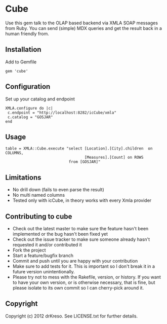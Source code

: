 Cube
================

Use this gem talk to the OLAP based backend via XMLA SOAP messages from Ruby.
You can send (simple) MDX queries and get the result back in a human friendly from. 

Installation
------------
Add to Gemfile

```
gem 'cube'
```

Configuration
--------------
Set up your catalog and endpoint

```
XMLA.configure do |c|
 c.endpoint = "http://localhost:8282/icCube/xmla"
 c.catalog = "GOSJAR"
end
```

Usage
-------
```
table = XMLA::Cube.execute "select [Location].[City].children  on COLUMNS,
                                   [Measures].[Count] on ROWS
                            from [GOSJAR]"
```

Limitations
------------
* No drill down (fails to even parse the result)
* No multi named columns
* Tested only with icCube, in theory works with every Xmla provider

Contributing to cube
-------------------------------
 
* Check out the latest master to make sure the feature hasn't been implemented or the bug hasn't been fixed yet
* Check out the issue tracker to make sure someone already hasn't requested it and/or contributed it
* Fork the project
* Start a feature/bugfix branch
* Commit and push until you are happy with your contribution
* Make sure to add tests for it. This is important so I don't break it in a future version unintentionally.
* Please try not to mess with the Rakefile, version, or history. If you want to have your own version, or is otherwise necessary, that is fine, but please isolate to its own commit so I can cherry-pick around it.

Copyright
----------

Copyright (c) 2012 drKreso. See LICENSE.txt for
further details.

